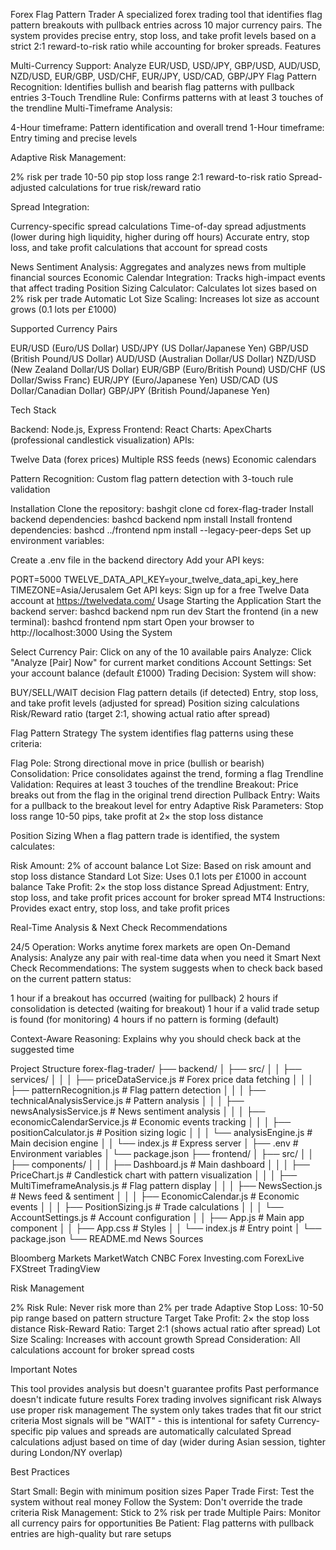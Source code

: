 Forex Flag Pattern Trader
A specialized forex trading tool that identifies flag pattern breakouts with pullback entries across 10 major currency pairs. The system provides precise entry, stop loss, and take profit levels based on a strict 2:1 reward-to-risk ratio while accounting for broker spreads.
Features

Multi-Currency Support: Analyze EUR/USD, USD/JPY, GBP/USD, AUD/USD, NZD/USD, EUR/GBP, USD/CHF, EUR/JPY, USD/CAD, GBP/JPY
Flag Pattern Recognition: Identifies bullish and bearish flag patterns with pullback entries
3-Touch Trendline Rule: Confirms patterns with at least 3 touches of the trendline
Multi-Timeframe Analysis:

4-Hour timeframe: Pattern identification and overall trend
1-Hour timeframe: Entry timing and precise levels


Adaptive Risk Management:

2% risk per trade
10-50 pip stop loss range
2:1 reward-to-risk ratio
Spread-adjusted calculations for true risk/reward ratio


Spread Integration:

Currency-specific spread calculations
Time-of-day spread adjustments (lower during high liquidity, higher during off hours)
Accurate entry, stop loss, and take profit calculations that account for spread costs


News Sentiment Analysis: Aggregates and analyzes news from multiple financial sources
Economic Calendar Integration: Tracks high-impact events that affect trading
Position Sizing Calculator: Calculates lot sizes based on 2% risk per trade
Automatic Lot Size Scaling: Increases lot size as account grows (0.1 lots per £1000)

Supported Currency Pairs

EUR/USD (Euro/US Dollar)
USD/JPY (US Dollar/Japanese Yen)
GBP/USD (British Pound/US Dollar)
AUD/USD (Australian Dollar/US Dollar)
NZD/USD (New Zealand Dollar/US Dollar)
EUR/GBP (Euro/British Pound)
USD/CHF (US Dollar/Swiss Franc)
EUR/JPY (Euro/Japanese Yen)
USD/CAD (US Dollar/Canadian Dollar)
GBP/JPY (British Pound/Japanese Yen)

Tech Stack

Backend: Node.js, Express
Frontend: React
Charts: ApexCharts (professional candlestick visualization)
APIs:

Twelve Data (forex prices)
Multiple RSS feeds (news)
Economic calendars


Pattern Recognition: Custom flag pattern detection with 3-touch rule validation

Installation
Clone the repository:
bashgit clone <repository-url>
cd forex-flag-trader
Install backend dependencies:
bashcd backend
npm install
Install frontend dependencies:
bashcd ../frontend
npm install --legacy-peer-deps
Set up environment variables:

Create a .env file in the backend directory
Add your API keys:

PORT=5000
TWELVE_DATA_API_KEY=your_twelve_data_api_key_here
TIMEZONE=Asia/Jerusalem
Get API keys: Sign up for a free Twelve Data account at https://twelvedata.com/
Usage
Starting the Application
Start the backend server:
bashcd backend
npm run dev
Start the frontend (in a new terminal):
bashcd frontend
npm start
Open your browser to http://localhost:3000
Using the System

Select Currency Pair: Click on any of the 10 available pairs
Analyze: Click "Analyze [Pair] Now" for current market conditions
Account Settings: Set your account balance (default £1000)
Trading Decision: System will show:

BUY/SELL/WAIT decision
Flag pattern details (if detected)
Entry, stop loss, and take profit levels (adjusted for spread)
Position sizing calculations
Risk/Reward ratio (target 2:1, showing actual ratio after spread)



Flag Pattern Strategy
The system identifies flag patterns using these criteria:

Flag Pole: Strong directional move in price (bullish or bearish)
Consolidation: Price consolidates against the trend, forming a flag
Trendline Validation: Requires at least 3 touches of the trendline
Breakout: Price breaks out from the flag in the original trend direction
Pullback Entry: Waits for a pullback to the breakout level for entry
Adaptive Risk Parameters: Stop loss range 10-50 pips, take profit at 2× the stop loss distance

Position Sizing
When a flag pattern trade is identified, the system calculates:

Risk Amount: 2% of account balance
Lot Size: Based on risk amount and stop loss distance
Standard Lot Size: Uses 0.1 lots per £1000 in account balance
Take Profit: 2× the stop loss distance
Spread Adjustment: Entry, stop loss, and take profit prices account for broker spread
MT4 Instructions: Provides exact entry, stop loss, and take profit prices

Real-Time Analysis & Next Check Recommendations

24/5 Operation: Works anytime forex markets are open
On-Demand Analysis: Analyze any pair with real-time data when you need it
Smart Next Check Recommendations: The system suggests when to check back based on the current pattern status:

1 hour if a breakout has occurred (waiting for pullback)
2 hours if consolidation is detected (waiting for breakout)
1 hour if a valid trade setup is found (for monitoring)
4 hours if no pattern is forming (default)


Context-Aware Reasoning: Explains why you should check back at the suggested time

Project Structure
forex-flag-trader/
├── backend/
│   ├── src/
│   │   ├── services/
│   │   │   ├── priceDataService.js         # Forex price data fetching
│   │   │   ├── patternRecognition.js       # Flag pattern detection
│   │   │   ├── technicalAnalysisService.js # Pattern analysis
│   │   │   ├── newsAnalysisService.js      # News sentiment analysis
│   │   │   ├── economicCalendarService.js  # Economic events tracking
│   │   │   ├── positionCalculator.js       # Position sizing logic
│   │   │   └── analysisEngine.js           # Main decision engine
│   │   └── index.js                        # Express server
│   ├── .env                                # Environment variables
│   └── package.json
├── frontend/
│   ├── src/
│   │   ├── components/
│   │   │   ├── Dashboard.js                # Main dashboard
│   │   │   ├── PriceChart.js               # Candlestick chart with pattern visualization
│   │   │   ├── MultiTimeframeAnalysis.js   # Flag pattern display
│   │   │   ├── NewsSection.js              # News feed & sentiment
│   │   │   ├── EconomicCalendar.js         # Economic events
│   │   │   ├── PositionSizing.js           # Trade calculations
│   │   │   └── AccountSettings.js          # Account configuration
│   │   ├── App.js                          # Main app component
│   │   ├── App.css                         # Styles
│   │   └── index.js                        # Entry point
│   └── package.json
└── README.md
News Sources

Bloomberg Markets
MarketWatch
CNBC Forex
Investing.com
ForexLive
FXStreet
TradingView

Risk Management

2% Risk Rule: Never risk more than 2% per trade
Adaptive Stop Loss: 10-50 pip range based on pattern structure
Target Take Profit: 2× the stop loss distance
Risk-Reward Ratio: Target 2:1 (shows actual ratio after spread)
Lot Size Scaling: Increases with account growth
Spread Consideration: All calculations account for broker spread costs

Important Notes

This tool provides analysis but doesn't guarantee profits
Past performance doesn't indicate future results
Forex trading involves significant risk
Always use proper risk management
The system only takes trades that fit our strict criteria
Most signals will be "WAIT" - this is intentional for safety
Currency-specific pip values and spreads are automatically calculated
Spread calculations adjust based on time of day (wider during Asian session, tighter during London/NY overlap)

Best Practices

Start Small: Begin with minimum position sizes
Paper Trade First: Test the system without real money
Follow the System: Don't override the trade criteria
Risk Management: Stick to 2% risk per trade
Multiple Pairs: Monitor all currency pairs for opportunities
Be Patient: Flag patterns with pullback entries are high-quality but rare setups